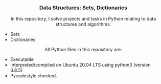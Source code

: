 <h3 align="center">Data Structures: Sets, Dictionaries</h3>
<p align="center">In this repository, I solve projects and tasks in Python relating to data structures and algorithms:
<ul>
<li>Sets</li>
<li>Dictionaries</li>
</ul>
</p>
<p align="center">All Python files in this repository are:</p>
<ul>
<li>Executable</li>
<li>Interpreted/compiled on Ubuntu 20.04 LTS using python3 (version 3.8.5)</li>
<li>Pycodestyle checked.</li>
</ul>
